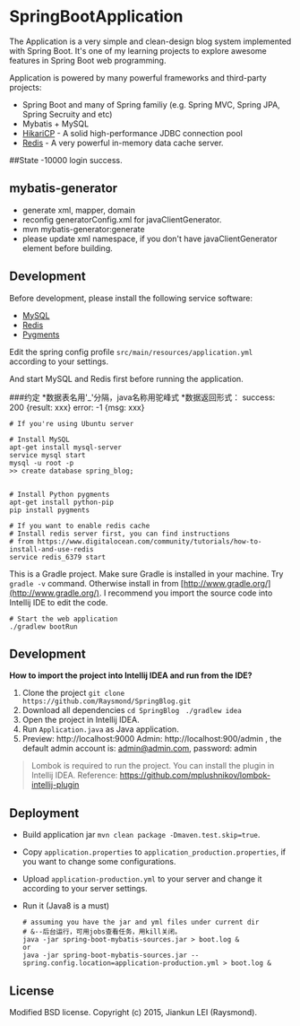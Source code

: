 SpringBootApplication
================

The Application is a very simple and clean-design blog system implemented with Spring Boot.
It's one of my learning projects to explore awesome features in Spring Boot web programming.

Application is powered by many powerful frameworks and third-party projects:

- Spring Boot and many of Spring familiy (e.g. Spring MVC, Spring JPA, Spring Secruity and etc)
- Mybatis + MySQL
- [HikariCP](https://github.com/brettwooldridge/HikariCP) - A solid high-performance JDBC connection pool
- [Redis](http://redis.io/) - A very powerful in-memory data cache server.

##State
-10000 login success.

## mybatis-generator
- generate xml, mapper, domain
- reconfig generatorConfig.xml for javaClientGenerator.
- mvn mybatis-generator:generate
- please update xml namespace, if you don't have javaClientGenerator element before building.

## Development

Before development, please install the following service software:

- [MySQL](https://www.mysql.com)
- [Redis](http://redis.io)
- [Pygments](http://pygments.org)

Edit the spring config profile `src/main/resources/application.yml` according to your settings.

And start MySQL and Redis first before running the application.

###约定
*数据表名用'_'分隔，java名称用驼峰式
*数据返回形式：
success: 200  {result: xxx}
error: -1 {msg: xxx} 

```
# If you're using Ubuntu server

# Install MySQL
apt-get install mysql-server
service mysql start
mysql -u root -p
>> create database spring_blog;


# Install Python pygments
apt-get install python-pip
pip install pygments
```

```
# If you want to enable redis cache
# Install redis server first, you can find instructions
# from https://www.digitalocean.com/community/tutorials/how-to-install-and-use-redis
service redis_6379 start
```

This is a Gradle project. Make sure Gradle is installed in your machine.
Try `gradle -v` command. Otherwise install in from [http://www.gradle.org/](http://www.gradle.org/).
I recommend you import the source code into Intellij IDE to edit the code.

```
# Start the web application
./gradlew bootRun
```

## Development

**How to import the project into Intellij IDEA and run from the IDE?**


1. Clone the project
`git clone https://github.com/Raysmond/SpringBlog.git `
2. Download all dependencies
`cd SpringBlog `
`./gradlew idea `
3. Open the project in Intellij IDEA.
4. Run `Application.java` as Java application.
5. Preview: http://localhost:9000
    Admin: http://localhost:900/admin , the default admin account is: admin@admin.com, password: admin


> Lombok is required to run the project. You can install the plugin in Intellij IDEA.
> Reference: https://github.com/mplushnikov/lombok-intellij-plugin


## Deployment

- Build application jar `mvn clean package -Dmaven.test.skip=true`.
- Copy `application.properties` to `application_production.properties`, if you want to change some configurations.
- Upload `application-production.yml` to your server and change it according to your server settings.
- Run it (Java8 is a must)

  ```
  # assuming you have the jar and yml files under current dir
  # &--后台运行，可用jobs查看任务，用kill关闭。
  java -jar spring-boot-mybatis-sources.jar > boot.log &
  or
  java -jar spring-boot-mybatis-sources.jar --spring.config.location=application-production.yml > boot.log &
  ```

## License
Modified BSD license. Copyright (c) 2015, Jiankun LEI (Raysmond).
